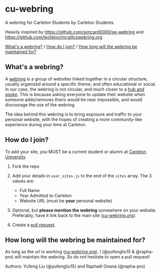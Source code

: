 # cu-webring
A webring for Carleton Students by Carleton Students.

Heavily inspired by https://github.com/simcard0000/se-webring and https://github.com/leofalvo/mcgillcswebring.org. 

[What's a webring?](#whats-a-webring) / [How do I join?](#how-do-i-join) / [How long will the webring be maintained for?](#how-long-will-the-webring-be-maintained-for)
## What's a webring?
A [webring](https://en.wikipedia.org/wiki/Webring) is a group of websites linked together in a circular structure, usually organized around a specific theme, and often educational or social. In our case, the webring is not circular, and much closer to a [hub and spoke](https://en.wikipedia.org/wiki/Spoke%E2%80%93hub_distribution_paradigm). This is because asking everyone to update their website when someone adds/removes theirs would be near impossible, and would discourage the use of the webring. 

The idea behind this webring is to bring exposure and traffic to your personal website, with the hopes of creating a more community-like experience during your time at Carleton. 

## How do I join?
To add your site, you MUST be a current student or alumni at [Carleton University](https://carleton.ca/).

1. Fork the repo
2. Add your details in `user_sites.js` to the end of the `sites` array. The 3 values are: 
    - Full Name
    - Year Admitted to Carleton
    - Website URL (must be **your** personal website)

3. Optional, but **please mention the webring** somewhere on your website. Preferably, have it link back to the main site ([cu-webring.org](https://cu-webring.org)).
4. Create a [pull request](https://github.com/yufengliu15/cu-webring/pulls). 

## How long will the webring be maintained for?
As long as the url is working ([cu-webring.org](https://cu-webring.org)), I (@yufengliu15 & @rapha-pro) will maintain the webring. So do not hesitate to open a pull request!

Authors: Yufeng Liu (@yufengliu15) and Raphaël Onana (@rapha-pro)
